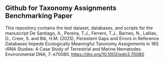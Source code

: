 ## Github for Taxonomy Assignments Benchmarking Paper 
This repository contains the test dataset, databases, and scripts for the manuscript 
De Santiago, A., Pereira, T.J., Ferrero, T.J., Barnes, N., Lallias, D., Creer, S. and Bik, H.M. (2025), Persistent Gaps and Errors in Reference Databases Impede Ecologically Meaningful Taxonomy Assignments in 18S rRNA Studies: A Case Study of Terrestrial and Marine Nematodes. Environmental DNA, 7: e70080. https://doi.org/10.1002/edn3.70080
